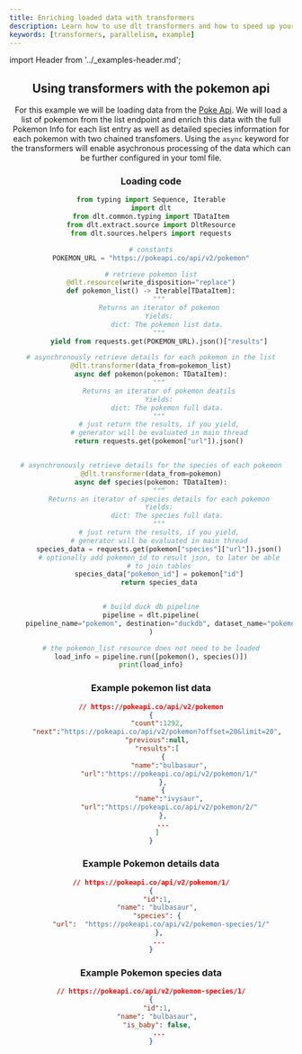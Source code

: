 ```yaml
---
title: Enriching loaded data with transformers
description: Learn how to use dlt transformers and how to speed up your loads with parallelism
keywords: [transformers, parallelism, example]
---
```


import Header from '../_examples-header.md';

<Header 
    intro="In this example you will learn how load a list of pokemone from the pokeapi and with the help of dlt transformers
    automatically query additional data per retrieved pokemon. You will also learn how to harness parallelism with futures."
    slug="transformer" />


## Using transformers with the pokemon api

For this example we will be loading data from the [Poke Api](https://pokeapi.co/). We will load a list of pokemon from the
list endpoint and enrich this data with the full Pokemon Info for each list entry as well as detailed species information 
for each pokemon with two chained transfomers. Using the `async` keyword for the transformers will enable asychronous
processing of the data which can be further configured in your toml file.

### Loading code

<!--@@@DLT_SNIPPET_START ./code/run-snippets.py::example-->
```py
from typing import Sequence, Iterable
import dlt
from dlt.common.typing import TDataItem
from dlt.extract.source import DltResource
from dlt.sources.helpers import requests

# constants
POKEMON_URL = "https://pokeapi.co/api/v2/pokemon"

# retrieve pokemon list
@dlt.resource(write_disposition="replace")
def pokemon_list() -> Iterable[TDataItem]:
    """
    Returns an iterator of pokemon
    Yields:
        dict: The pokemon list data.
    """
    yield from requests.get(POKEMON_URL).json()["results"]

# asynchronously retrieve details for each pokemon in the list
@dlt.transformer(data_from=pokemon_list)
async def pokemon(pokemon: TDataItem):
    """
    Returns an iterator of pokemon deatils
    Yields:
        dict: The pokemon full data.
    """
    # just return the results, if you yield,
    # generator will be evaluated in main thread
    return requests.get(pokemon["url"]).json()


# asynchronously retrieve details for the species of each pokemon
@dlt.transformer(data_from=pokemon)
async def species(pokemon: TDataItem):
    """
    Returns an iterator of species details for each pokemon
    Yields:
        dict: The species full data.
    """
    # just return the results, if you yield,
    # generator will be evaluated in main thread
    species_data = requests.get(pokemon["species"]["url"]).json()
    # optionally add pokemon_id to result json, to later be able
    # to join tables
    species_data["pokemon_id"] = pokemon["id"]
    return species_data


# build duck db pipeline
pipeline = dlt.pipeline(
    pipeline_name="pokemon", destination="duckdb", dataset_name="pokemon_data"
)

# the pokemon_list resource does not need to be loaded
load_info = pipeline.run([pokemon(), species()])
print(load_info)
```
<!--@@@DLT_SNIPPET_END ./code/run-snippets.py::example-->

### Example pokemon list data
```json
// https://pokeapi.co/api/v2/pokemon
{
   "count":1292,
   "next":"https://pokeapi.co/api/v2/pokemon?offset=20&limit=20",
   "previous":null,
   "results":[
      {
         "name":"bulbasaur",
         "url":"https://pokeapi.co/api/v2/pokemon/1/"
      },
      {
         "name":"ivysaur",
         "url":"https://pokeapi.co/api/v2/pokemon/2/"
      },
      ...
   ]
}
```

### Example Pokemon details data
```json
// https://pokeapi.co/api/v2/pokemon/1/
{
   "id":1,
   "name": "bulbasaur",
   "species": {
        "url": 	"https://pokeapi.co/api/v2/pokemon-species/1/"   
    },
    ...
}
```

### Example Pokemon species data
```json
// https://pokeapi.co/api/v2/pokemon-species/1/
{
   "id":1,
   "name": "bulbasaur",
   "is_baby": false,
    ...
}
```
